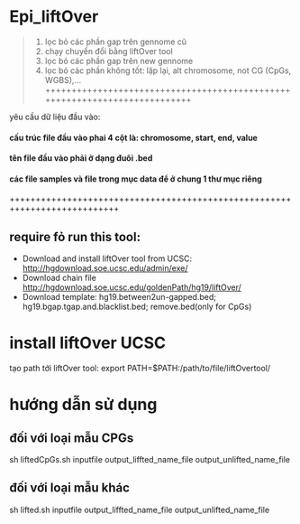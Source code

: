 # Epi_liftOver
> 1. lọc bỏ các phần gap trên gennome cũ
> 2. chạy chuyển đổi bằng liftOver tool
> 3. lọc bỏ các phần gap trên new gennome
> 4. lọc bỏ các phần không tốt: lặp lại, alt chromosome, not CG (CpGs, WGBS),...
+++++++++++++++++++++++++++++++++++++++++++++++++++++++++++++++++++++++++++

yêu cầu dữ liệu đầu vào:
#### cấu trúc file đầu vào phai 4 cột là: chromosome, start, end, value
#### tên file đầu vào phải ở dạng đuôi .bed
#### các file samples và file trong mục data để ở chung 1 thư mục riêng
+++++++++++++++++++++++++++++++++++++++++++++++++++++++++++++++++++++++++++

## requỉre fỏ run this tool:
* Download and install  liftOver tool from UCSC:  http://hgdownload.soe.ucsc.edu/admin/exe/
* Download chain file http://hgdownload.soe.ucsc.edu/goldenPath/hg19/liftOver/
* Download template:  hg19.between2un-gapped.bed; hg19.bgap.tgap.and.blacklist.bed; remove.bed(only for CpGs)
# install liftOver UCSC
tạo path tới liftOver tool:
export PATH=$PATH:/path/to/file/liftOvertool/

# hướng dẫn sử dụng 
## đối với loại mẫu CPGs
sh liftedCpGs.sh inputfile  output_liffted_name_file output_unlifted_name_file 
## đối với loại mẫu khác
sh lifted.sh  inputfile  output_liffted_name_file output_unlifted_name_file
